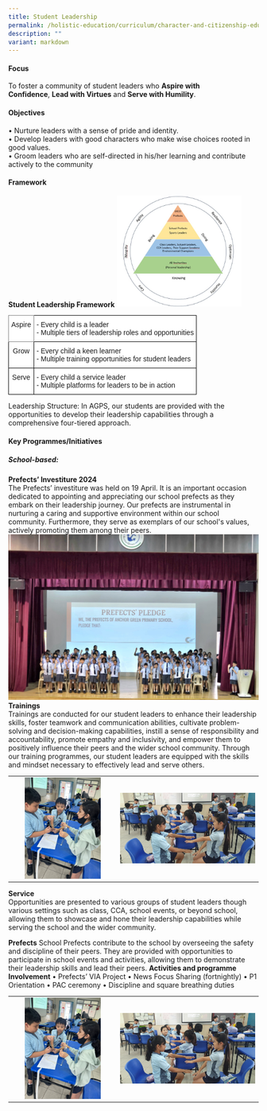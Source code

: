 ```yaml
---
title: Student Leadership
permalink: /holistic-education/curriculum/character-and-citizenship-education/student-leadership/
description: ""
variant: markdown
---
```


#### Focus

To foster a community of student leaders who&nbsp;**Aspire with Confidence**,&nbsp;**Lead with Virtues**&nbsp;and&nbsp;**Serve with Humility**.  
  
#### Objectives

•	Nurture leaders with a sense of pride and identity. <br>
•	Develop leaders with good characters who make wise choices rooted in good values. <br>
•	Groom leaders who are self-directed in his/her learning and contribute actively to the community

#### Framework

**Student Leadership Framework**
<img src="/images/Curriculum/CCE/Student%20Leadership/Student_Leadership_Framework.jpg" style="width:50%">
<br>
<style type="text/css">
.tg  {border-collapse:collapse;border-spacing:0;}
.tg td{border-color:black;border-style:solid;border-width:1px;font-family:Arial, sans-serif;font-size:14px;
  overflow:hidden;padding:10px 5px;word-break:normal;}
.tg th{border-color:black;border-style:solid;border-width:1px;font-family:Arial, sans-serif;font-size:14px;
  font-weight:normal;overflow:hidden;padding:10px 5px;word-break:normal;}
.tg .tg-nbj5{background-color:#FFF;border-color:inherit;text-align:center;vertical-align:top}
.tg .tg-ktyi{background-color:#FFF;text-align:left;vertical-align:top}
.tg .tg-7yig{background-color:#FFF;text-align:center;vertical-align:top}
</style>
<table class="tg">
<thead>
  <tr>
    <th class="tg-nbj5">Aspire</th>
    <th class="tg-ktyi"><span style="background-color:transparent">- Every child is a leader </span><br><span style="background-color:transparent">- Multiple tiers of leadership roles and opportunities</span></th>
  </tr>
</thead>
<tbody>
  <tr>
    <td class="tg-7yig">Grow</td>
    <td class="tg-ktyi"><span style="background-color:transparent">- Every child a keen learner </span><br><span style="background-color:transparent">- Multiple training opportunities for student leaders</span></td>
  </tr>
  <tr>
    <td class="tg-7yig">Serve</td>
    <td class="tg-ktyi"><span style="background-color:transparent">- Every child a service leader </span><br><span style="background-color:transparent">- Multiple platforms for leaders to be in action</span></td>
  </tr>
</tbody>
</table>
Leadership Structure:
In AGPS, our students are provided with the opportunities to develop their leadership capabilities through a comprehensive four-tiered approach.

#### Key Programmes/Initiatives
##### School-based:
**Prefects’ Investiture 2024**<br>
The Prefects’ investiture was held on 19 April. It is an important occasion dedicated to appointing and appreciating our school prefects as they embark on their leadership journey. Our prefects are instrumental in nurturing a caring and supportive environment within our school community. Furthermore, they serve as exemplars of our school's values, actively promoting them among their peers. <br>![Prefects Investiture](/images/Curriculum/CCE/Student%20Leadership/Prefects_Investiture.jpg)<br>
**Trainings**<br>
Trainings are conducted for our student leaders to enhance their leadership skills, foster teamwork and communication abilities, cultivate problem-solving and decision-making capabilities, instill a sense of responsibility and accountability, promote empathy and inclusivity, and empower them to positively influence their peers and the wider school community. Through our training programmes, our student leaders are equipped with the skills and mindset necessary to effectively lead and serve others.
<table>
<tbody>
<tr>
<td align="center"><img src="/images/Curriculum/CCE/Student%20Leadership/Training_1.jpg" style="width:75%"></td>
<td align="center"><img src="/images/Curriculum/CCE/Student%20Leadership/Training_2.jpg" style="width:100%"></td>
</tr></tbody></table>

**Service**<br>
Opportunities are presented to various groups of student leaders though various settings such as class, CCA, school events, or beyond school, allowing them to showcase and hone their leadership capabilities while serving the school and the wider community.


**Prefects**
School Prefects contribute to the school by overseeing the safety and discipline of their peers. They are provided with opportunities to participate in school events and activities, allowing them to demonstrate their leadership skills and lead their peers.
**Activities and programme Involvement**
•	Prefects’ VIA Project
•	News Focus Sharing (fortnightly)
•	P1 Orientation
•	PAC ceremony
•	Discipline and square breathing duties
<table>
<tbody>
<tr>
<td align="center"><img src="/images/Curriculum/CCE/Student%20Leadership/Training_1.jpg" style="width:75%"></td>
<td align="center"><img src="/images/Curriculum/CCE/Student%20Leadership/Training_2.jpg" style="width:100%"></td>
</tr></tbody></table>

